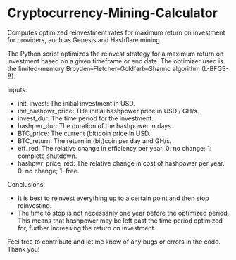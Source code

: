 # Cryptocurrency-Mining-Calculator
Computes optimized reinvestment rates for maximum return on investment for providers, auch as Genesis and Hashflare mining.

The Python script optimizes the reinvest strategy for a maximum return on investment based on a given timeframe or end date. The optimizer used is the limited-memory Broyden–Fletcher–Goldfarb–Shanno algorithm (L-BFGS-B).

Inputs:
* init_invest: The initial investment in USD.
* init_hashpwr_price: THe initial hashpower price in USD / GH/s.
* invest_dur: The time period for the investment.
* hashpwr_dur: The duration of the hashpower in days.
* BTC_price: The current (bit)coin price in USD.
* BTC_return: The return in (bit)coin per day and GH/s.
* eff_red: The relative change in efficiency per year. 0: no change; 1: complete shutdown.
* hashpwr_price_red: The relative change in cost of hashpower per year. 0: no change; 1: free.

Conclusions:
* It is best to reinvest everything up to a certain point and then stop reinvesting.
* The time to stop is not necessarily one year before the optimized period. This means that hashpower may be left past the time period optimized for, further increasing the return on investment.

Feel free to contribute and let me know of any bugs or errors in the code. Thank you!


